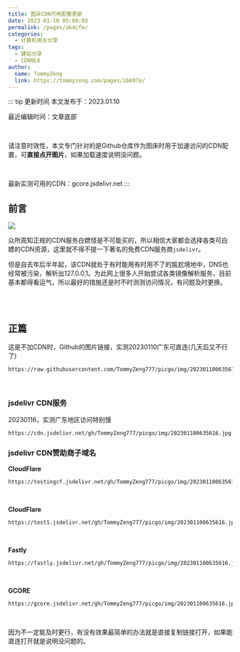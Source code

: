 ```yaml
---
title: 图床CDN可用配置更新
date: 2023-01-10 05:09:03
permalink: /pages/ab4cfe/
categories:
  - 计算机相关分享
tags:
  - 建站分享
  - CDN相关
author: 
  name: TommyZeng
  link: https://tommyzeng.com/pages/1b697e/
---
```


::: tip 更新时间
本文发布于：2023.01.10

最近编辑时间：文章底部

<br>

请注意时效性，本文专门针对的是Github仓库作为图床时用于加速访问的CDN配置，可**直接点开图片**，如果加载速度说明没问题。

<br>

最新实测可用的CDN：gcore.jsdelivr.net
:::


## 前言

![](https://gcore.jsdelivr.net/gh/TommyZeng777/picgo/img/202301100518881.png)

众所周知正规的CDN服务白嫖怪是不可能买的，所以相信大家都会选择各类可白嫖的CDN资源，这里就不得不提一下著名的免费CDN服务商`jsdelivr`。

但是自去年后半年起，该CDN就处于有时能用有时用不了的尴尬境地中，DNS也经常被污染，解析出127.0.0,1。为此网上很多人开始尝试各类镜像解析服务，目前基本都得看运气，所以最好的措施还是时不时测测访问情况，有问题及时更换。<!-- more -->

<br><br>


## 正篇



这是不加CDN时，Github的图片链接，实测20230110广东可直连(几天后又不行了)

``` txt
https://raw.githubusercontent.com/TommyZeng777/picgo/img/202301100635616.jpg.jpg
```
<br>

### jsdelivr CDN服务

20230116，实测广东地区访问特别慢


``` txt
https://cdn.jsdelivr.net/gh/TommyZeng777/picgo/img/202301100635616.jpg
```

### jsdelivr CDN赞助商子域名

**CloudFlare**



``` txt
https://testingcf.jsdelivr.net/gh/TommyZeng777/picgo/img/202301100635616.jpg
```

<br>

**CloudFlare**

``` txt
https://test1.jsdelivr.net/gh/TommyZeng777/picgo/img/202301100635616.jpg
```

<br>

**Fastly**

``` txt
https://fastly.jsdelivr.net/gh/TommyZeng777/picgo/img/202301100635616.jpg
```

<br>

**GCORE**

``` txt
https://gcore.jsdelivr.net/gh/TommyZeng777/picgo/img/202301100635616.jpg
```

<br>


因为不一定能及时更行，有没有效果最简单的办法就是直接复制链接打开，如果能直连打开就是说明没问题的。